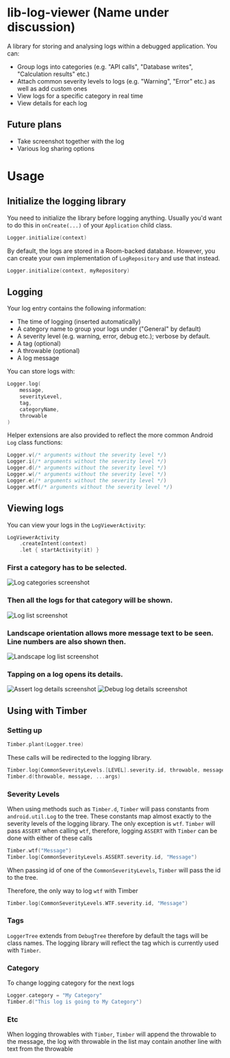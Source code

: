 # lib-log-viewer (Name under discussion)

A library for storing and analysing logs within a debugged application. You can: 
- Group logs into categories (e.g. "API calls", "Database writes", "Calculation results" etc.)
- Attach common severity levels to logs (e.g. "Warning", "Error" etc.) as well as add custom ones
- View logs for a specific category in real time
- View details for each log 

## Future plans 
- Take screenshot together with the log
- Various log sharing options

# Usage

## Initialize the logging library 

You need to initialize the library before logging anything. Usually you'd want to do this in `onCreate(...)` of your `Application` child class. 

```kotlin
Logger.initialize(context)
```

By default, the logs are stored in a Room-backed database. However, you can create your own implementation of `LogRepository` 
and use that instead. 

```kotlin
Logger.initialize(context, myRepository)
``` 

## Logging 

Your log entry contains the following information:
- The time of logging (inserted automatically)
- A category name to group your logs under ("General" by default)
- A severity level (e.g. warning, error, debug etc.); verbose by default.
- A tag (optional)
- A throwable (optional)
- A log message 

You can store logs with:
```kotlin
Logger.log(
    message,
    severityLevel,
    tag,
    categoryName,
    throwable
)
```

Helper extensions are also provided to reflect the more common Android `Log` class functions:
```kotlin
Logger.v(/* arguments without the severity level */)
Logger.i(/* arguments without the severity level */)
Logger.d(/* arguments without the severity level */)
Logger.w(/* arguments without the severity level */)
Logger.e(/* arguments without the severity level */)
Logger.wtf(/* arguments without the severity level */)
```

## Viewing logs

You can view your logs in the `LogViewerActivity`:
```kotlin
LogViewerActivity
    .createIntent(context)
    .let { startActivity(it) }
```

### First a category has to be selected.

![Log categories screenshot](/.readme/img/scr1.png?raw=true "Log categories screenshot")

### Then all the logs for that category will be shown.

![Log list screenshot](/.readme/img/scr2.png?raw=true "Log list screenshot")

### Landscape orientation allows more message text to be seen. Line numbers are also shown then.

![Landscape log list screenshot](/.readme/img/scr5.png?raw=true "Landscape log list screenshot")

### Tapping on a log opens its details.

![Assert log details screenshot](/.readme/img/scr3.png?raw=true "Assert log details screenshot")
![Debug log details screenshot](/.readme/img/scr4.png?raw=true "Debug log details screenshot")

## Using with Timber

### Setting up

```kotlin
Timber.plant(Logger.tree)
```

These calls will be redirected to the logging library.
```kotlin
Timber.log(CommonSeverityLevels.[LEVEL].severity.id, throwable, message, ... args)
Timber.d(throwable, message, ...args)
```

### Severity Levels

When using methods such as `Timber.d`, `Timber` will pass constants from `android.util.Log` to the tree. These constants map almost exactly to the severity levels of the logging library. The only exception is `wtf`. `Timber` will pass `ASSERT` when calling `wtf`, therefore, logging `ASSERT` with `Timber` can be done with either of these calls
```kotlin
Timber.wtf("Message")
Timber.log(CommonSeverityLevels.ASSERT.severity.id, "Message")
```

When passing id of one of the `CommonSeverityLevels`, `Timber` will pass the id to the tree.

Therefore, the only way to log `wtf` with Timber
```kotlin
Timber.log(CommonSeverityLevels.WTF.severity.id, "Message")
```

### Tags

`LoggerTree` extends from `DebugTree` therefore by default the tags will be class names. The logging library will reflect the tag which is currently used with `Timber`.

### Category

To change logging category for the next logs
```kotlin
Logger.category = "My Category"
Timber.d("This log is going to My Category")
```

### Etc

When logging throwables with `Timber`, `Timber` will append the throwable to the message, the log with throwable in the list may contain another line with text from the throwable
